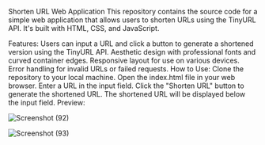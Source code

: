 Shorten URL Web Application
This repository contains the source code for a simple web application that allows users to shorten URLs using the TinyURL API. It's built with HTML, CSS, and JavaScript.

Features:
Users can input a URL and click a button to generate a shortened version using the TinyURL API.
Aesthetic design with professional fonts and curved container edges.
Responsive layout for use on various devices.
Error handling for invalid URLs or failed requests.
How to Use:
Clone the repository to your local machine.
Open the index.html file in your web browser.
Enter a URL in the input field.
Click the "Shorten URL" button to generate the shortened URL.
The shortened URL will be displayed below the input field.
Preview:

![Screenshot (92)](https://github.com/yashmandi/Link-Shortner/assets/132436131/af9162e9-ecd4-4007-ac1f-7e1f9ccbc64e)

![Screenshot (93)](https://github.com/yashmandi/Link-Shortner/assets/132436131/e78b9dec-835b-4072-ae0d-ff5323ca2bc9)
